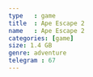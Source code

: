 ```yaml
---
type   : game
title  : Ape Escape 2
name   : Ape Escape 2
categories: [game]
size: 1.4 GB
genre: adventure
telegram : 67
---
```


